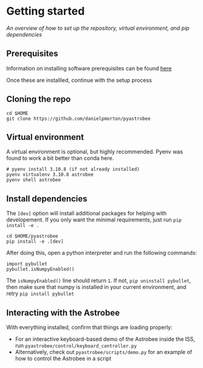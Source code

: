 # Getting started

*An overview of how to set up the repository, virtual environment, and pip dependencies*

## Prerequisites

Information on installing software prerequisites can be found [here](docs/../additional_installs.md)

Once these are installled, continue with the setup process

## Cloning the repo

```
cd $HOME
git clone https://github.com/danielpmorton/pyastrobee
```

## Virtual environment

A virtual environment is optional, but highly recommended. Pyenv was found to work a bit better than conda here. 

```
# pyenv install 3.10.8 (if not already installed)
pyenv virtualenv 3.10.8 astrobee
pyenv shell astrobee
```
## Install dependencies

The `[dev]` option will install additional packages for helping with developement. If you only want the minimal requirements, just run `pip install -e .`
```
cd $HOME/pyastrobee
pip install -e .[dev]
```

After doing this, open a python interpreter and run the following commands:
```
import pybullet
pybullet.isNumpyEnabled()
```
The `isNumpyEnabled()` line should return `1`. If not, `pip uninstall pybullet`, then make sure that numpy is installed in your current environment, and retry `pip install pybullet`


## Interacting with the Astrobee

With everything installed, confirm that things are loading properly:
- For an interactive keyboard-based demo of the Astrobee inside the ISS, run `pyastrobee/control/keyboard_controller.py`
- Alternatively, check out `pyastrobee/scripts/demo.py` for an example of how to control the Astrobee in a script
